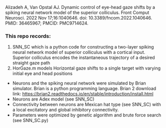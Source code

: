 Alizadeh A, Van Opstal AJ. Dynamic control of eye-head gaze shifts by a spiking neural network model of the superior colliculus. Front Comput Neurosci. 2022 Nov 17;16:1040646. doi: 10.3389/fncom.2022.1040646. PMID: 36465967; PMCID: PMC9714624.

### This repo records:
1. SNN_SC which is a python code for constructing a two-layer spiking neural network model of superior colliculus with a cortical input. Superior colliculus encodes the instantaneous trajectory of a desired straight gaze path 
2. HorGaze.m models Horizontal gaze shifts to a single target with varying initial eye and head positions

* Neurons and the spiking neural network were simulated by Brian simulator. Brian is a python programming language. Brian 2 download link: https://brian2.readthedocs.io/en/stable/introduction/install.html
* Neurons are Adex model (see SNN_SC)
* Connectivity between neurons are Mexican hat type (see SNN_SC) with a local excitatory and global inhibitory connectivity.
* Parameters were optimized by genetic algorithm and brute force search (see SNN_SC.py)

